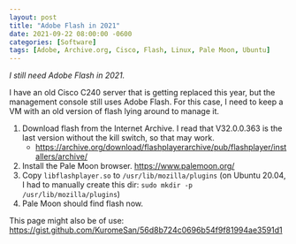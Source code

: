 ```yaml
---
layout: post
title: "Adobe Flash in 2021"
date: 2021-09-22 08:00:00 -0600
categories: [Software]
tags: [Adobe, Archive.org, Cisco, Flash, Linux, Pale Moon, Ubuntu]
---
```


*I still need Adobe Flash in 2021.*

I have an old Cisco C240 server that is getting replaced this year, but the management console still uses Adobe Flash. For this case, I need to keep a VM with an old version of flash lying around to manage it.

1. Download flash from the Internet Archive. I read that V32.0.0.363 is the last version without the kill switch, so that may work.
   * <https://archive.org/download/flashplayerarchive/pub/flashplayer/installers/archive/>
2. Install the Pale Moon browser. <https://www.palemoon.org/>
3. Copy `libflashplayer.so` to `/usr/lib/mozilla/plugins` (on Ubuntu 20.04, I had to manually create this dir: `sudo mkdir -p /usr/lib/mozilla/plugins`)
4. Pale Moon should find flash now.

This page might also be of use: <https://gist.github.com/KuromeSan/56d8b724c0696b54f9f81994ae3591d1>
